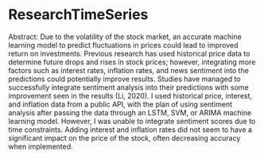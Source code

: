# ResearchTimeSeries
Abstract: Due to the volatility of the stock market, an accurate machine learning model to predict fluctuations in prices could lead to improved return on investments. Previous research has used historical price data to determine future drops and rises in stock prices; however, integrating more factors such as interest rates, inflation rates, and news sentiment into the predictions could potentially improve results. Studies have managed to successfully integrate sentiment analysis into their predictions with some improvement seen in the results (Li, 2020). I used historical price, interest, and inflation data from a public API, with the plan of using sentiment analysis after passing the data through an LSTM, SVM, or ARIMA machine learning model. However, I was unable to integrate sentiment scores due to time constraints. Adding interest and inflation rates did not seem to have a significant impact on the price of the stock, often decreasing accuracy when implemented.
